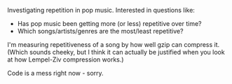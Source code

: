 Investigating repetition in pop music. Interested in questions like:

- Has pop music been getting more (or less) repetitive over time?
- Which songs/artists/genres are the most/least repetitive?

I'm measuring repetitiveness of a song by how well gzip can compress it. (Which sounds cheeky, but I think it can actually be justified when you look at how Lempel-Ziv compression works.)

Code is a mess right now - sorry.

